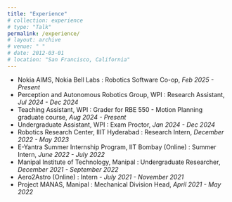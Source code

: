 ```yaml
---
title: "Experience"
# collection: experience
# type: "Talk"
permalink: /experience/
# layout: archive
# venue: " "
# date: 2012-03-01
# location: "San Francisco, California"
---
```


<!-- * Robotics Research Center, IIIT Hyderabad
    * Research Intern, _December 2022 - May 2023_
* E-Yantra Summer Internship Program, IIT Bombay (Online)
    * Summer Intern, _June 2022 - July 2022_
* Manipal Institute of technology, Manipal
    * Undergraduate Researcher, _December 2021 - September 2022_
* Aero2Astro (Online)
    * Intern - _July 2021 - November 2021_
* Project MANAS, Manipal
    * Mechanical Division Head, _April 2021 - May 2022_ -->

* Nokia AIMS, Nokia Bell Labs
:   Robotics Software Co-op, _Feb 2025 - Present_
* Perception and Autonomous Robotics Group, WPI
:   Research Assistant, _Jul 2024 - Dec 2024_
* Teaching Assistant, WPI
:   Grader for RBE 550 - Motion Planning graduate course, _Aug 2024 - Present_
* Undergraduate Assistant, WPI
:   Exam Proctor, _Jan 2024 - Dec 2024_
* Robotics Research Center, IIIT Hyderabad
:   Research Intern, _December 2022 - May 2023_
* E-Yantra Summer Internship Program, IIT Bombay (Online)
:   Summer Intern, _June 2022 - July 2022_
* Manipal Institute of Technology, Manipal
:   Undergraduate Researcher, _December 2021 - September 2022_
* Aero2Astro (Online)
:   Intern - _July 2021 - November 2021_
* Project MANAS, Manipal
:   Mechanical Division Head, _April 2021 - May 2022_



